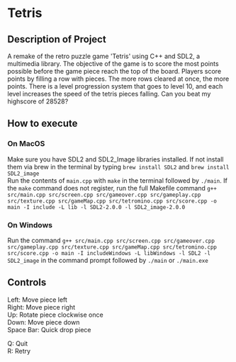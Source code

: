 # Tetris
## Description of Project
A remake of the retro puzzle game 'Tetris' using C++ and SDL2, a multimedia library. The objective of the game is to score the most points possible before the game piece reach the top of the board. Players score points by filling a row with pieces. The more rows cleared at once, the more points. There is a level progression system that goes to level 10, and each level increases the speed of the tetris pieces falling. Can you beat my highscore of 28528?

## How to execute
### On MacOS
Make sure you have SDL2 and SDL2_Image libraries installed. If not install them via brew in the terminal by typing `brew install SDL2` and `brew install SDL2_image` <br>
Run the contents of `main.cpp` with `make` in the terminal followed by `./main`. If the `make` command does not register, run the full Makefile command `g++ src/main.cpp src/screen.cpp src/gameover.cpp src/gameplay.cpp src/texture.cpp src/gameMap.cpp src/tetromino.cpp src/score.cpp -o main -I include -L lib -l SDL2-2.0.0 -l SDL2_image-2.0.0`

### On Windows
Run the command `g++ src/main.cpp src/screen.cpp src/gameover.cpp src/gameplay.cpp src/texture.cpp src/gameMap.cpp src/tetromino.cpp src/score.cpp -o main -I includeWindows -L libWindows -l SDL2 -l SDL2_image` in the command prompt followed by `./main` or `./main.exe`

## Controls
Left: Move piece left <br>
Right: Move piece right <br>
Up: Rotate piece clockwise once <br>
Down: Move piece down <br>
Space Bar: Quick drop piece <br>

Q: Quit <br>
R: Retry <br>
